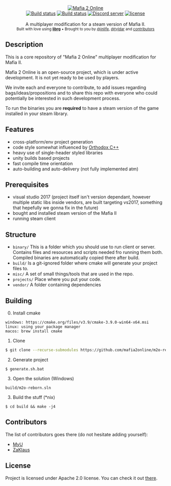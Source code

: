 <div align="center">
    <a href="https://github.com/mafia2online/m2o-reborn"><img src="https://user-images.githubusercontent.com/2182108/46598345-7a6f3080-caec-11e8-9204-64ab4a8ba591.png" alt="Mafia 2 Online" /></a>
</div>

<div align="center">
    <a href="https://travis-ci.org/mafia2online/m2o-reborn"><img src="https://travis-ci.org/mafia2online/m2o-reborn.svg?branch=master" alt="Build status" /></a>
    <a href="https://ci.appveyor.com/project/mafia2online/m2o-reborn"><img src="https://ci.appveyor.com/api/projects/status/5axr8wa5iyc5xkn8?svg=true" alt="Build status" /></a>
    <a href="https://discord.gg/xyMepEk"><img src="https://discordapp.com/api/guilds/129213934887501824/embed.png" alt="Discord server" /></a>
    <a href="LICENSE"><img src="https://img.shields.io/github/license/mafia2online/m2o-reborn.svg" alt="license" /></a>
</div>

<br />
<div align="center">
  A multiplayer modification for a steam version of Mafia II.
</div>

<div align="center">
  <sub>
    Built with love using <a href="https://github.com/librg/librg"><strong>librg</strong></a>
    &bull; Brought to you by <a href="https://github.com/inlife">@inlife</a>,
    <a href="https://github.com/tyldar">@tyldar</a>
    and <a href="#contributors">contributors</a>
  </sub>
</div>

## Description

This is a core repository of "Mafia 2 Online" multiplayer modification for Mafia II.

Mafia 2 Online is an open-source project, which is under active development. It is not yet ready to be used by players.

We invite each and everyone to contribute, to add issues regarding bags/ideas/propositions and to share this repo with everyone who could potentially be interested in such development process.

To run the binaries you are **required** to have a steam version of the game installed in your steam library.

## Features

* cross-platform/env project generation
* code style somewhat influenced by [Orthodox C++](https://gist.github.com/bkaradzic/2e39896bc7d8c34e042b)
* heavy use of single-header styled libraries
* unity builds based projects
* fast compile time orientation
* auto-building and auto-delivery (not fully implemented atm)

## Prerequisites

* visual studio 2017 (project itself isn't version dependant, however multiple static libs inside vendors, are built targeting vs2017, something that hepefully we gonna fix in the future)
* bought and installed steam version of the Mafia II
* running steam client

## Structure

* `binary/` This is a folder which you should use to run client or server.
Contains files and resources and scripts needed fro running them both.
Compiled binaries are automatically copied there after build.
* `build/` Is a git-ignored folder where cmake will generate your project files to.
* `misc/` A set of small things/tools that are used in the repo.
* `projects/` Place where you put your code.
* `vendor/` A folder containing dependencies

## Building

0. Install cmake

```
windows: https://cmake.org/files/v3.9/cmake-3.9.0-win64-x64.msi
linux: using your package manager
macos: brew install cmake
```

1. Clone

```sh
$ git clone --recurse-submodules https://github.com/mafia2online/m2o-reborn.git
```
2. Generate project

```
$ generate.sh.bat
```

3. Open the solution (Windows)

```
build/m2o-reborn.sln
```

3. Build the stuff (\*nix)

```
$ cd build && make -j4
```

## Contributors

The list of contributors goes there (do not hesitate adding yourself):

* [MyU](https://github.com/myudev)
* [ZaKlaus](https://github.com/zaklaus)

## License

Project is licensed under Apache 2.0 license.
You can check it out [there](LICENSE).

